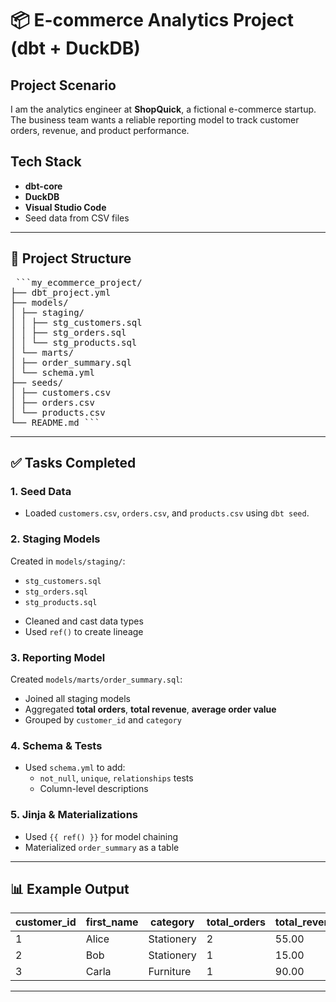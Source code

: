 # 📦 E-commerce Analytics Project (dbt + DuckDB)

## Project Scenario
I am the analytics engineer at **ShopQuick**, a fictional e-commerce startup.  
The business team wants a reliable reporting model to track customer orders, revenue, and product performance.

## Tech Stack
- **dbt-core**
- **DuckDB**
- **Visual Studio Code**
- Seed data from CSV files

---

## 📂 Project Structure
<pre> ```my_ecommerce_project/
├── dbt_project.yml
├── models/
│ ├── staging/
│ │ ├── stg_customers.sql
│ │ ├── stg_orders.sql
│ │ └── stg_products.sql
│ └── marts/
│ ├── order_summary.sql
│ └── schema.yml
├── seeds/
│ ├── customers.csv
│ ├── orders.csv
│ └── products.csv
└── README.md ``` </pre>

---

## ✅ Tasks Completed

### 1. Seed Data
- Loaded `customers.csv`, `orders.csv`, and `products.csv` using `dbt seed`.

### 2. Staging Models
Created in `models/staging/`:
- `stg_customers.sql`
- `stg_orders.sql`
- `stg_products.sql`

* Cleaned and cast data types  
* Used `ref()` to create lineage

### 3. Reporting Model
Created `models/marts/order_summary.sql`:
- Joined all staging models
- Aggregated **total orders**, **total revenue**, **average order value**
- Grouped by `customer_id` and `category`

### 4. Schema & Tests
- Used `schema.yml` to add:
  - `not_null`, `unique`, `relationships` tests
  - Column-level descriptions

### 5. Jinja & Materializations
- Used `{{ ref() }}` for model chaining
- Materialized `order_summary` as a table

---

## 📊 Example Output

| customer_id | first_name | category   | total_orders | total_revenue | avg_order_value |
|-------------|------------|------------|--------------|----------------|------------------|
| 1           | Alice      | Stationery | 2            | 55.00          | 27.50           |
| 2           | Bob        | Stationery | 1            | 15.00          | 15.00           |
| 3           | Carla      | Furniture  | 1            | 90.00          | 90.00           |

---
